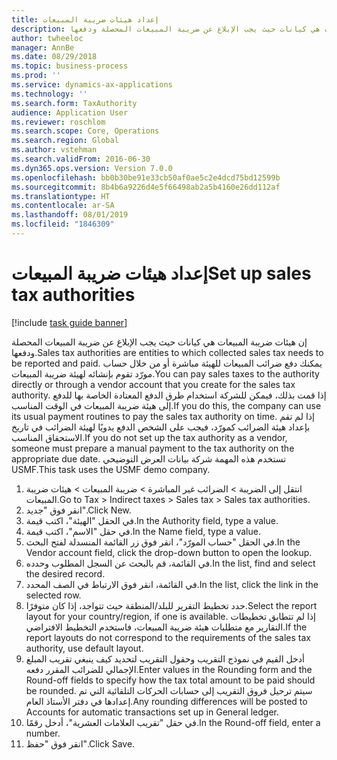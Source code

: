 ```yaml
---
title: إعداد هيئات ضريبة المبيعات
description: إن هيئات ضريبة المبيعات‬ هي كيانات حيث يجب الإبلاغ عن ضريبة المبيعات المحصلة ودفعها.
author: twheeloc
manager: AnnBe
ms.date: 08/29/2018
ms.topic: business-process
ms.prod: ''
ms.service: dynamics-ax-applications
ms.technology: ''
ms.search.form: TaxAuthority
audience: Application User
ms.reviewer: roschlom
ms.search.scope: Core, Operations
ms.search.region: Global
ms.author: vstehman
ms.search.validFrom: 2016-06-30
ms.dyn365.ops.version: Version 7.0.0
ms.openlocfilehash: bb0b30be91e33cb50af0ae5c2e4dcd75bd12599b
ms.sourcegitcommit: 8b4b6a9226d4e5f66498ab2a5b4160e26dd112af
ms.translationtype: HT
ms.contentlocale: ar-SA
ms.lasthandoff: 08/01/2019
ms.locfileid: "1846309"
---
```

# <a name="set-up-sales-tax-authorities"></a><span data-ttu-id="bfdbe-103">إعداد هيئات ضريبة المبيعات</span><span class="sxs-lookup"><span data-stu-id="bfdbe-103">Set up sales tax authorities</span></span>

[!include [task guide banner](../../includes/task-guide-banner.md)]

<span data-ttu-id="bfdbe-104">إن هيئات ضريبة المبيعات‬ هي كيانات حيث يجب الإبلاغ عن ضريبة المبيعات المحصلة ودفعها.</span><span class="sxs-lookup"><span data-stu-id="bfdbe-104">Sales tax authorities are entities to which collected sales tax needs to be reported and paid.</span></span> <span data-ttu-id="bfdbe-105">يمكنك دفع ضرائب المبيعات للهيئة مباشرة أو من خلال حساب مورّد تقوم بإنشائه لهيئة ضريبة المبيعات.</span><span class="sxs-lookup"><span data-stu-id="bfdbe-105">You can pay sales taxes to the authority directly or through a vendor account that you create for the sales tax authority.</span></span> <span data-ttu-id="bfdbe-106">إذا قمت بذلك، فيمكن للشركة استخدام طرق الدفع المعتادة الخاصة بها للدفع إلى هيئة ضريبة المبيعات في الوقت المناسب.</span><span class="sxs-lookup"><span data-stu-id="bfdbe-106">If you do this, the company can use its usual payment routines to pay the sales tax authority on time.</span></span> <span data-ttu-id="bfdbe-107">إذا لم تقم بإعداد هيئة الضرائب كمورّد، فيجب على الشخص الدفع يدويًا لهيئة الضرائب في تاريخ الاستحقاق المناسب.</span><span class="sxs-lookup"><span data-stu-id="bfdbe-107">If you do not set up the tax authority as a vendor, someone must prepare a manual payment to the tax authority on the appropriate due date.</span></span> <span data-ttu-id="bfdbe-108">تستخدم هذه المهمة شركة بيانات العرض التوضيحي USMF.</span><span class="sxs-lookup"><span data-stu-id="bfdbe-108">This task uses the USMF demo company.</span></span>

1. <span data-ttu-id="bfdbe-109">انتقل إلى الضريبة > الضرائب غير المباشرة > ضريبة المبيعات > هيئات ضريبة المبيعات.</span><span class="sxs-lookup"><span data-stu-id="bfdbe-109">Go to Tax > Indirect taxes > Sales tax > Sales tax authorities.</span></span>
2. <span data-ttu-id="bfdbe-110">انقر فوق "جديد".</span><span class="sxs-lookup"><span data-stu-id="bfdbe-110">Click New.</span></span>
3. <span data-ttu-id="bfdbe-111">في الحقل "الهيئة‬"، اكتب قيمة.</span><span class="sxs-lookup"><span data-stu-id="bfdbe-111">In the Authority field, type a value.</span></span>
4. <span data-ttu-id="bfdbe-112">في حقل "الاسم"، اكتب قيمة.</span><span class="sxs-lookup"><span data-stu-id="bfdbe-112">In the Name field, type a value.</span></span>
5. <span data-ttu-id="bfdbe-113">في الحقل "حساب المورّد‬"، انقر فوق زر القائمة المنسدلة لفتح البحث.</span><span class="sxs-lookup"><span data-stu-id="bfdbe-113">In the Vendor account field, click the drop-down button to open the lookup.</span></span>
6. <span data-ttu-id="bfdbe-114">في القائمة، قم بالبحث عن السجل المطلوب وحدده.</span><span class="sxs-lookup"><span data-stu-id="bfdbe-114">In the list, find and select the desired record.</span></span>
7. <span data-ttu-id="bfdbe-115">في القائمة، انقر فوق الارتباط في الصف المحدد.</span><span class="sxs-lookup"><span data-stu-id="bfdbe-115">In the list, click the link in the selected row.</span></span>
8. <span data-ttu-id="bfdbe-116">حدد تخطيط التقرير للبلد/المنطقة حيث تتواجد، إذا كان متوفرًا.</span><span class="sxs-lookup"><span data-stu-id="bfdbe-116">Select the report layout for your country/region, if one is available.</span></span> <span data-ttu-id="bfdbe-117">إذا لم تتطابق تخطيطات التقارير مع متطلبات هيئة ضريبة المبيعات، فاستخدم التخطيط الافتراضي.</span><span class="sxs-lookup"><span data-stu-id="bfdbe-117">If the report layouts do not correspond to the requirements of the sales tax authority, use default layout.</span></span>
9. <span data-ttu-id="bfdbe-118">أدخل القيم في نموذج التقريب وحقول التقريب لتحديد كيف ينبغي تقريب المبلغ الإجمالي للضرائب المقرر دفعه.</span><span class="sxs-lookup"><span data-stu-id="bfdbe-118">Enter values in the Rounding form and the Round-off fields to specify how the tax total amount to be paid should be rounded.</span></span> <span data-ttu-id="bfdbe-119">سيتم ترحيل فروق التقريب إلى حسابات الحركات التلقائية‬ التي تم إعدادها في دفتر الأستاذ العام.</span><span class="sxs-lookup"><span data-stu-id="bfdbe-119">Any rounding differences will be posted to Accounts for automatic transactions set up in General ledger.</span></span>
10. <span data-ttu-id="bfdbe-120">في حقل "تقريب العلامات العشرية‬"، أدخل رقمًا.</span><span class="sxs-lookup"><span data-stu-id="bfdbe-120">In the Round-off field, enter a number.</span></span>
11. <span data-ttu-id="bfdbe-121">انقر فوق "حفظ".</span><span class="sxs-lookup"><span data-stu-id="bfdbe-121">Click Save.</span></span>

